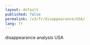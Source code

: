 ```yaml
---
layout: default
published: false
permalink: /v3/fr/disappearance/USA/
lang: fr
---
```


disappearance analysis USA
